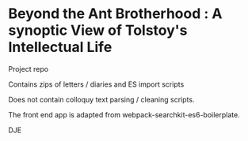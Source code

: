 # Beyond the Ant Brotherhood : A synoptic View of Tolstoy's Intellectual Life

Project repo

Contains zips of letters / diaries and ES import scripts

Does not contain colloquy text parsing / cleaning scripts.

The front end app is adapted from webpack-searchkit-es6-boilerplate. 

DJE
